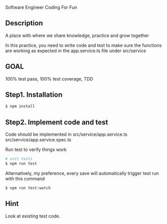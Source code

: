 Software Engineer Coding For Fun

## Description

A place with where we share knowledge, practice and grow together

In this practice, you need to write code and test to make sure the functions are working as expected in the app.service.ts file under src/service

## GOAL

100% test pass, 100% test coverage, TDD

## Step1. Installation

```bash
$ npm install
```

## Step2. Implement code and test

Code should be implemented in
src/service/app.service.ts
src/service/app.service.spec.ts

Run test to verify things work

```bash
# unit tests
$ npm run test
```

Alternatively, my preference, every save will automatically trigger test run with this command

```bash
$ npm run test:watch
```

## Hint

Look at existing test code.
